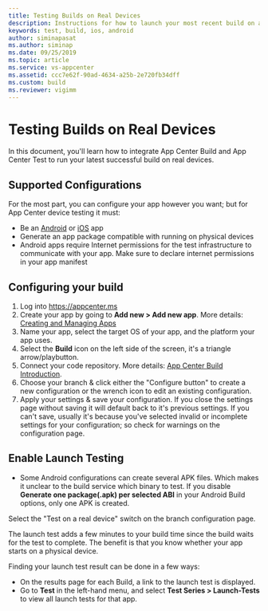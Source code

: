 ```yaml
---
title: Testing Builds on Real Devices
description: Instructions for how to launch your most recent build on a physical device to make sure it works
keywords: test, build, ios, android
author: siminapasat
ms.author: siminap
ms.date: 09/25/2019
ms.topic: article
ms.service: vs-appcenter
ms.assetid: ccc7e62f-90ad-4634-a25b-2e720fb34dff 
ms.custom: build
ms.reviewer: vigimm
---
```


# Testing Builds on Real Devices

In this document, you'll learn how to integrate App Center Build and App Center Test to run your latest successful build on real devices. 

## Supported Configurations
For the most part, you can configure your app however you want; but for App Center device testing it must:
   - Be an [Android](~/build/android/first-build.md) or [iOS](~/build/ios/first-build.md) app
   - Generate an app package compatible with running on physical devices
   - Android apps require Internet permissions for the test infrastructure to communicate with your app. Make sure to declare internet permissions in your app manifest

## Configuring your build
1. Log into https://appcenter.ms
2. Create your app by going to **Add new > Add new app**. More details: [Creating and Managing Apps](~/dashboard/creating-and-managing-apps.md)
3. Name your app, select the target OS of your app, and the platform your app uses.
4. Select the **Build** icon on the left side of the screen, it's a triangle arrow/playbutton.
5. Connect your code repository. More details: [App Center Build Introduction](~/build/index.md).
6. Choose your branch & click either the "Configure button" to create a new configuration or the wrench icon to edit an existing configuration. 
7. Apply your settings & save your configuration. If you close the settings page without saving it will default back to it's previous settings. If you can't save, usually it's because you've selected invalid or incomplete settings for your configuration; so check for warnings on the configuration page.  

## Enable Launch Testing
* Some Android configurations can create several APK files. Which makes it unclear to the build service which binary to test. If you disable **Generate one package(.apk) per selected ABI** in your Android Build options, only one APK is created.

Select the "Test on a real device" switch on the branch configuration page.

The launch test adds a few minutes to your build time since the build waits for the test to complete. The benefit is that you know whether your app starts on a physical device.

Finding your launch test result can be done in a few ways:

- On the results page for each Build, a link to the launch test is displayed.
- Go to **Test** in the left-hand menu, and select **Test Series > Launch-Tests** to view all launch tests for that app. 

